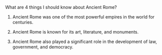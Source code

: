 What are 4 things I should know about Ancient Rome?

1. Ancient Rome was one of the most powerful empires in the world for centuries.

2. Ancient Rome is known for its art, literature, and monuments.

3. Ancient Rome also played a significant role in the development of law, government, and democracy.
